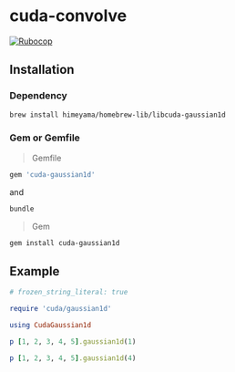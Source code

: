 # cuda-convolve
[![Rubocop](https://github.com/Himeyama/cuda-gaussian1d/actions/workflows/rubocop.yml/badge.svg)](https://github.com/Himeyama/cuda-gaussian1d/actions/workflows/rubocop.yml)

## Installation

### Dependency
```bash
brew install himeyama/homebrew-lib/libcuda-gaussian1d
```

### Gem or Gemfile
> Gemfile
```rb
gem 'cuda-gaussian1d'
```

and

```bash
bundle
```

> Gem
```bash
gem install cuda-gaussian1d
```

## Example
```rb
# frozen_string_literal: true

require 'cuda/gaussian1d'

using CudaGaussian1d

p [1, 2, 3, 4, 5].gaussian1d(1)

p [1, 2, 3, 4, 5].gaussian1d(4)

```